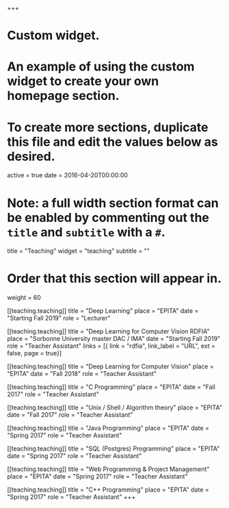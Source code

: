 +++
# Custom widget.
# An example of using the custom widget to create your own homepage section.
# To create more sections, duplicate this file and edit the values below as desired.
active = true
date = 2016-04-20T00:00:00

# Note: a full width section format can be enabled by commenting out the `title` and `subtitle` with a `#`.
title = "Teaching"
widget = "teaching"
subtitle = ""

# Order that this section will appear in.
weight = 60

[[teaching.teaching]]
  title = "Deep Learning"
  place = "EPITA"
  date = "Starting Fall 2019"
  role = "Lecturer"

[[teaching.teaching]]
  title = "Deep Learning for Computer Vision RDFIA"
  place = "Sorbonne University master DAC / IMA"
  date = "Starting Fall 2019"
  role = "Teacher Assistant"
  links = [{ link = "rdfia", link_label = "URL", ext = false, page = true}]

[[teaching.teaching]]
  title = "Deep Learning for Computer Vision"
  place = "EPITA"
  date = "Fall 2018"
  role = "Teacher Assistant"

[[teaching.teaching]]
  title = "C Programming"
  place = "EPITA"
  date = "Fall 2017"
  role = "Teacher Assistant"

[[teaching.teaching]]
  title = "Unix / Shell / Algorithm theory"
  place = "EPITA"
  date = "Fall 2017"
  role = "Teacher Assistant"

[[teaching.teaching]]
  title = "Java Programming"
  place = "EPITA"
  date = "Spring 2017"
  role = "Teacher Assistant"

[[teaching.teaching]]
  title = "SQL (Postgres) Programming"
  place = "EPITA"
  date = "Spring 2017"
  role = "Teacher Assistant"

[[teaching.teaching]]
  title = "Web Programming & Project Management"
  place = "EPITA"
  date = "Spring 2017"
  role = "Teacher Assistant"

[[teaching.teaching]]
  title = "C++ Programming"
  place = "EPITA"
  date = "Spring 2017"
  role = "Teacher Assistant"
+++

